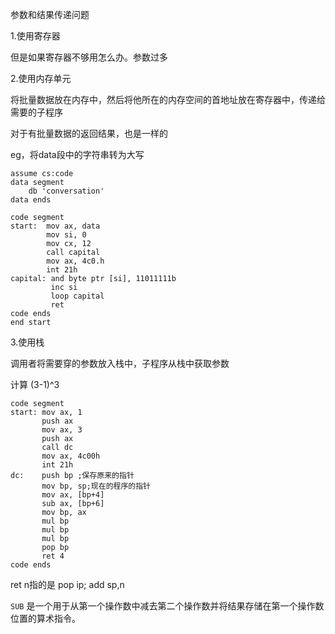 参数和结果传递问题

1.使用寄存器

但是如果寄存器不够用怎么办。参数过多

2.使用内存单元

将批量数据放在内存中，然后将他所在的内存空间的首地址放在寄存器中，传递给需要的子程序

对于有批量数据的返回结果，也是一样的

eg，将data段中的字符串转为大写

```assembly
assume cs:code
data segment
	db 'conversation'
data ends

code segment
start:  mov ax, data
		mov si, 0
		mov cx, 12
		call capital
		mov ax, 4c0.h
		int 21h
capital: and byte ptr [si], 11011111b
		 inc si
		 loop capital
		 ret
code ends
end start
```

3.使用栈

调用者将需要穿的参数放入栈中，子程序从栈中获取参数

计算 (3-1)^3

```assembly
code segment
start: mov ax, 1
	   push ax
	   mov ax, 3
	   push ax
	   call dc
	   mov ax, 4c00h
	   int 21h
dc:    push bp ;保存原来的指针
       mov bp, sp;现在的程序的指针
       mov ax, [bp+4]
       sub ax, [bp+6]
       mov bp, ax
       mul bp
       mul bp
       mul bp
       pop bp
       ret 4
code ends
```

ret n指的是 pop ip; add sp,n

`SUB` 是一个用于从第一个操作数中减去第二个操作数并将结果存储在第一个操作数位置的算术指令。